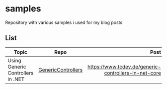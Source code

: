 # samples
Repository with various samples i used for my blog posts

## List



| Topic        | Repo           | Post  |
| ------------- |:-------------:| -----:|
| Using Generic Controllers in .NET      | [GenericControllers](https://github.com/DeeJayTC/samples/tree/main/GenericControllers) | https://www.tcdev.de/generic-controllers-in-net-core |
